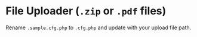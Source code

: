 # File Uploader (`.zip` or `.pdf` files)

Rename `.sample.cfg.php` to `.cfg.php` and update with your upload file path.

